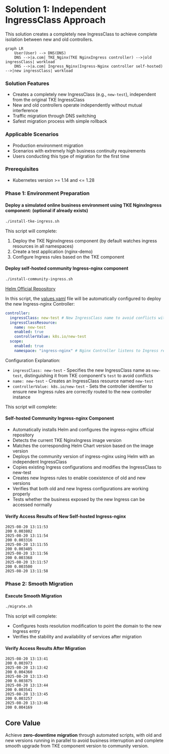 # Solution 1: Independent IngressClass Approach

This solution creates a completely new IngressClass to achieve complete isolation between new and old controllers.

```mermaid
graph LR
    User(User) --> DNS(DNS)
    DNS -->|a.com| TKE_Nginx(TKE NginxIngress controller) -->|old ingressClass| workload 
    DNS -->|a.com| Ingress_Nginx(Ingress-Nginx controller self-hosted) -->|new ingressClass| workload

```

### Solution Features
- Creates a completely new IngressClass (e.g., `new-test`), independent from the original TKE IngressClass
- New and old controllers operate independently without mutual interference
- Traffic migration through DNS switching
- Safest migration process with simple rollback

### Applicable Scenarios
- Production environment migration
- Scenarios with extremely high business continuity requirements
- Users conducting this type of migration for the first time

### Prerequisites
- Kubernetes version >= 1.14 and <= 1.28

### Phase 1: Environment Preparation
#### Deploy a simulated online business environment using TKE NginxIngress component: (optional if already exists)
```bash
./install-tke-ingress.sh
```

This script will complete:
1. Deploy the TKE NginxIngress component (by default watches ingress resources in all namespaces)
2. Create a test application (nginx-demo)
3. Configure Ingress rules based on the TKE component

#### Deploy self-hosted community Ingress-nginx component
```bash
./install-community-ingress.sh
```
[Helm Official Repository](https://kubernetes.github.io/ingress-nginx)

In this script, the [values.yaml](file:///Users/tangtang/Desktop/Go/src/PlayBook-TKE/nginx-ingress->ingress-nginx/values.yaml) file will be automatically configured to deploy the new Ingress-nginx Controller:

```yaml
controller:
  ingressClass: new-test # New IngressClass name to avoid conflicts with existing TKE component
  ingressClassResource:
    name: new-test
    enabled: true
    controllerValue: k8s.io/new-test
  scope:  
    enabled: true
    namespace: "ingress-nginx" # Nginx Controller listens to Ingress resources in the specified namespace (optional)
```

Configuration Explanation:
- `ingressClass: new-test` - Specifies the new IngressClass name as `new-test`, distinguishing it from TKE component's `test` to avoid conflicts
- `name: new-test` - Creates an IngressClass resource named `new-test`
- `controllerValue: k8s.io/new-test` - Sets the controller identifier to ensure new Ingress rules are correctly routed to the new controller instance

This script will complete:

#### Self-hosted Community Ingress-nginx Component
- Automatically installs Helm and configures the ingress-nginx official repository
- Detects the current TKE NginxIngress image version
- Matches the corresponding Helm Chart version based on the image version
- Deploys the community version of ingress-nginx using Helm with an independent IngressClass
- Copies existing Ingress configurations and modifies the IngressClass to new-test
- Creates new Ingress rules to enable coexistence of old and new versions
- Verifies that both old and new Ingress configurations are working properly
- Tests whether the business exposed by the new Ingress can be accessed normally

#### Verify Access Results of New Self-hosted Ingress-nginx
````
2025-08-20 13:11:53
200 0.003802
2025-08-20 13:11:54
200 0.003316
2025-08-20 13:11:55
200 0.003405
2025-08-20 13:11:56
200 0.003368
2025-08-20 13:11:57
200 0.003500
2025-08-20 13:11:58
````

### Phase 2: Smooth Migration
#### Execute Smooth Migration
```bash
./migrate.sh
```
This script will complete:
- Configures hosts resolution modification to point the domain to the new Ingress entry
- Verifies the stability and availability of services after migration

#### Verify Access Results After Migration
````
2025-08-20 13:13:41
200 0.003973
2025-08-20 13:13:42
200 0.004360
2025-08-20 13:13:43
200 0.003875
2025-08-20 13:13:44
200 0.003541
2025-08-20 13:13:45
200 0.003257
2025-08-20 13:13:46
200 0.004169
````

## Core Value
Achieve **zero-downtime migration** through automated scripts, with old and new versions running in parallel to avoid business interruption and complete smooth upgrade from TKE component version to community version.
